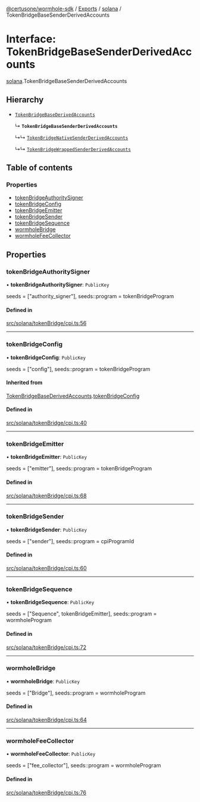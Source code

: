 [@certusone/wormhole-sdk](../README.md) / [Exports](../modules.md) / [solana](../modules/solana.md) / TokenBridgeBaseSenderDerivedAccounts

# Interface: TokenBridgeBaseSenderDerivedAccounts

[solana](../modules/solana.md).TokenBridgeBaseSenderDerivedAccounts

## Hierarchy

- [`TokenBridgeBaseDerivedAccounts`](solana.TokenBridgeBaseDerivedAccounts.md)

  ↳ **`TokenBridgeBaseSenderDerivedAccounts`**

  ↳↳ [`TokenBridgeNativeSenderDerivedAccounts`](solana.TokenBridgeNativeSenderDerivedAccounts.md)

  ↳↳ [`TokenBridgeWrappedSenderDerivedAccounts`](solana.TokenBridgeWrappedSenderDerivedAccounts.md)

## Table of contents

### Properties

- [tokenBridgeAuthoritySigner](solana.TokenBridgeBaseSenderDerivedAccounts.md#tokenbridgeauthoritysigner)
- [tokenBridgeConfig](solana.TokenBridgeBaseSenderDerivedAccounts.md#tokenbridgeconfig)
- [tokenBridgeEmitter](solana.TokenBridgeBaseSenderDerivedAccounts.md#tokenbridgeemitter)
- [tokenBridgeSender](solana.TokenBridgeBaseSenderDerivedAccounts.md#tokenbridgesender)
- [tokenBridgeSequence](solana.TokenBridgeBaseSenderDerivedAccounts.md#tokenbridgesequence)
- [wormholeBridge](solana.TokenBridgeBaseSenderDerivedAccounts.md#wormholebridge)
- [wormholeFeeCollector](solana.TokenBridgeBaseSenderDerivedAccounts.md#wormholefeecollector)

## Properties

### tokenBridgeAuthoritySigner

• **tokenBridgeAuthoritySigner**: `PublicKey`

seeds = ["authority_signer"], seeds::program = tokenBridgeProgram

#### Defined in

[src/solana/tokenBridge/cpi.ts:56](https://github.com/wormhole-foundation/wormhole/blob/7bc96a1e/sdk/js/src/solana/tokenBridge/cpi.ts#L56)

___

### tokenBridgeConfig

• **tokenBridgeConfig**: `PublicKey`

seeds = ["config"], seeds::program = tokenBridgeProgram

#### Inherited from

[TokenBridgeBaseDerivedAccounts](solana.TokenBridgeBaseDerivedAccounts.md).[tokenBridgeConfig](solana.TokenBridgeBaseDerivedAccounts.md#tokenbridgeconfig)

#### Defined in

[src/solana/tokenBridge/cpi.ts:40](https://github.com/wormhole-foundation/wormhole/blob/7bc96a1e/sdk/js/src/solana/tokenBridge/cpi.ts#L40)

___

### tokenBridgeEmitter

• **tokenBridgeEmitter**: `PublicKey`

seeds = ["emitter"], seeds::program = tokenBridgeProgram

#### Defined in

[src/solana/tokenBridge/cpi.ts:68](https://github.com/wormhole-foundation/wormhole/blob/7bc96a1e/sdk/js/src/solana/tokenBridge/cpi.ts#L68)

___

### tokenBridgeSender

• **tokenBridgeSender**: `PublicKey`

seeds = ["sender"], seeds::program = cpiProgramId

#### Defined in

[src/solana/tokenBridge/cpi.ts:60](https://github.com/wormhole-foundation/wormhole/blob/7bc96a1e/sdk/js/src/solana/tokenBridge/cpi.ts#L60)

___

### tokenBridgeSequence

• **tokenBridgeSequence**: `PublicKey`

seeds = ["Sequence", tokenBridgeEmitter], seeds::program = wormholeProgram

#### Defined in

[src/solana/tokenBridge/cpi.ts:72](https://github.com/wormhole-foundation/wormhole/blob/7bc96a1e/sdk/js/src/solana/tokenBridge/cpi.ts#L72)

___

### wormholeBridge

• **wormholeBridge**: `PublicKey`

seeds = ["Bridge"], seeds::program = wormholeProgram

#### Defined in

[src/solana/tokenBridge/cpi.ts:64](https://github.com/wormhole-foundation/wormhole/blob/7bc96a1e/sdk/js/src/solana/tokenBridge/cpi.ts#L64)

___

### wormholeFeeCollector

• **wormholeFeeCollector**: `PublicKey`

seeds = ["fee_collector"], seeds::program = wormholeProgram

#### Defined in

[src/solana/tokenBridge/cpi.ts:76](https://github.com/wormhole-foundation/wormhole/blob/7bc96a1e/sdk/js/src/solana/tokenBridge/cpi.ts#L76)
